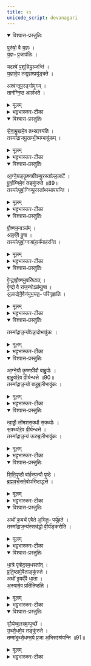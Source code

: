 ```yaml
---
title: २३
unicode_script: devanagari
---
```


<details open><summary>विश्वास-प्रस्तुतिः</summary>

पुरु॑षो॒ वै य॒ज्ञः ।  
य॒ज्ञᳶ प्र॒जाप॑तिः ।  

यदश्वे॑ प॒शून्नि॑यु॒ञ्जन्ति॑ ।  
य॒ज्ञादे॒व तद्य॒ज्ञम्प्रयु॑ङ्क्ते ।  

अश्व॑न्तूप॒रङ्गो॑मृ॒गम् ।  
तान॑ग्नि॒ष्ठ आल॑भते ।  
</details>

<details><summary>मूलम्</summary>

पुरु॑षो॒ वै य॒ज्ञः ।  
य॒ज्ञᳶ प्र॒जाप॑तिः ।  

यदश्वे॑ प॒शून्नि॑यु॒ञ्जन्ति॑ ।  
य॒ज्ञादे॒व तद्य॒ज्ञम्प्रयु॑ङ्क्ते ।  

अश्व॑न्तूप॒रङ्गो॑मृ॒गम् ।  
तान॑ग्नि॒ष्ठ आल॑भते ।  
</details>

<details><summary>भट्टभास्कर-टीका</summary>

1पुरुषो वा इति ॥ पुरुषः परमात्मा स एव स्वयं यज्ञः सर्वपरिस्पन्दाधारत्वात्, यज्ञः एव स्वयं प्रजापतिः प्राजापत्योश्वः प्रधानसाधनत्वात् । तथा सति यदश्वे यूपस्थानीये निश्चले पशून् पर्यङ्ग्यान् नियुञ्जन्ति तद्यज्ञादेव यज्ञमेवोपसंप्राप्य यज्ञं प्रयुङ्क्ते, यज्ञसाधनत्वात् पशवो यज्ञाः । प्राजापत्यस्यास्य अश्वस्य यज्ञत्वात् यज्ञ एव यज्ञः प्रयुक्तो भवति । ल्यब्लोपे पञ्चमी ।  

अस्मिन् पक्षे 'पुरुषो वै यज्ञः' इत्यवक्तव्यं स्यात्, तस्मात् अन्यथा व्याख्यायते - 'वाताद्यज्ञः प्रयुज्यताम्' इति यज्ञात्सर्वयज्ञाधारात् पुरुषादुपादाय अश्वे यज्ञं प्रयुङ्क्ते । इदानीं यज्ञः प्रजापतिरित्यनेन किमिति चेत् यज्ञसाधनानां यज्ञत्वमनेन साधयति ॥
</details>

<details open><summary>विश्वास-प्रस्तुतिः</summary>

से॒ना॒मु॒खमे॒व तथ्सꣵश्य॑ति ।  
तस्मा᳚द्राजमु॒खम्भी॒ष्मम्भावु॑कम् ।  
</details>

<details><summary>मूलम्</summary>

से॒ना॒मु॒खमे॒व तथ्सꣵश्य॑ति ।  
तस्मा᳚द्राजमु॒खम्भी॒ष्मम्भावु॑कम् ।  
</details>

<details><summary>भट्टभास्कर-टीका</summary>

2अश्वादींस्त्रीनग्निष्ठे यूपे आलभते नियुनक्ति । सेनामुखमिति । सेना बलं तस्य मुखं उपक्रमः तत्संश्यति तीक्ष्णीकरोति' तस्मात् संशितत्वात् बलादभिन्नत्वाच्च राज्ञो मुखं भीष्मं भयानकं भावुकं भवितुं शीलवत् । 'लषपतपद' इत्युकञ् । बिभेत्यस्मादिति भीष्मं 'भियष्षुग्वा' इति मक् ॥
</details>

<details open><summary>विश्वास-प्रस्तुतिः</summary>

आ॒ग्ने॒यङ्कृ॒ष्णग्री॑वम्पु॒रस्ता᳚ल्ल॒लाटे᳚ ।  
पू॒र्वा॒ग्निमे॒व तङ्कु॑रुते ॥89॥  
तस्मा᳚त्पूर्वा॒ग्निम्पु॒रस्ता᳚थ्स्थापयन्ति ।  
</details>

<details><summary>मूलम्</summary>

आ॒ग्ने॒यङ्कृ॒ष्णग्री॑वम्पु॒रस्ता᳚ल्ल॒लाटे᳚ ।  
पू॒र्वा॒ग्निमे॒व तङ्कु॑रुते ॥89॥  
तस्मा᳚त्पूर्वा॒ग्निम्पु॒रस्ता᳚थ्स्थापयन्ति ।  
</details>

<details><summary>भट्टभास्कर-टीका</summary>

3आग्नेयादयः छागाः ललाटे अश्वस्यालभत इति सर्वत्र । पुरस्तात् पूर्वभागे नासिकापुटयोरूर्ध्वं पुरस्ताद्भागे आग्नेयम् ।  
</details>

<details open><summary>विश्वास-प्रस्तुतिः</summary>

पौ॒ष्णम॒न्वञ्च᳚म् ।  
अन्न॒व्ँवै पू॒षा ।  
तस्मा᳚त्पूर्वा॒ग्नावा॑हा॒र्य॑माह॑रन्ति ।  
</details>

<details><summary>मूलम्</summary>

पौ॒ष्णम॒न्वञ्च᳚म् ।  
अन्न॒व्ँवै पू॒षा ।  
तस्मा᳚त्पूर्वा॒ग्नावा॑हा॒र्य॑माह॑रन्ति ।  
</details>

<details><summary>भट्टभास्कर-टीका</summary>

पौष्णं तु अन्वञ्चं तेनानुगतं ललाट एव । तस्मात् आहवनीयं पूर्वस्यां दिशि स्थापयन्ति । पौष्णस्यान्नात्मनो ललाट एव नियोजनात् आहार्यं होतव्यं सर्वं पूर्वाग्नावेवाहरन्ति जुह्वति । अत्र सर्वत्र उक्तस्थाननियोजनासंभवे तत्स्थानस्मृतिमात्रमेव कृत्वा अग्निष्वेव नियोजनम् ॥
</details>

<details open><summary>विश्वास-प्रस्तुतिः</summary>

ऐ॒न्द्रा॒पौ॒ष्णमु॒परि॑ष्टात् ।  
ऐ॒न्द्रो वै रा॑ज॒न्योऽन्न॑म्पू॒षा ।  
अ॒न्नाद्ये॑नै॒वैन॑मुभ॒यत॒ᳶ परि॑गृह्णाति ।  
</details>

<details><summary>मूलम्</summary>

ऐ॒न्द्रा॒पौ॒ष्णमु॒परि॑ष्टात् ।  
ऐ॒न्द्रो वै रा॑ज॒न्योऽन्न॑म्पू॒षा ।  
अ॒न्नाद्ये॑नै॒वैन॑मुभ॒यत॒ᳶ परि॑गृह्णाति ।  
</details>

<details><summary>भट्टभास्कर-टीका</summary>

4उपरिष्टादिति ॥ ग्रीवाया उपरिभागे । केचिदाहुः 'ललाटप्रदेशमतीत्य ऊर्ध्वप्रदेशे' इति । तयोरन्नात्मनोः पौष्णयोर्मध्ये राजन्यात्मन ऐन्द्रस्य स्थितत्वात् अन्नाद्येनोभयतः परिगृह्णाति यजमानम् ।  
</details>

<details open><summary>विश्वास-प्रस्तुतिः</summary>

तस्मा᳚द्राज॒न्यो᳚ऽन्ना॒दोभावु॑कः ।  
</details>

<details><summary>मूलम्</summary>

तस्मा᳚द्राज॒न्यो᳚ऽन्ना॒दोभावु॑कः ।  
</details>

<details><summary>भट्टभास्कर-टीका</summary>

तस्मात् राजन्यः समृद्धान्नादनशीलः ॥
</details>

<details open><summary>विश्वास-प्रस्तुतिः</summary>

आ॒ग्ने॒यौ कृ॒ष्णग्री॑वौ बाहु॒वोः ।  
बा॒हु॒वोरे॒व वी॒र्यन्धत्ते ॥90॥  
तस्मा᳚द्राज॒न्यो॑ बाहुब॒लीभावु॑कः ।  
</details>

<details><summary>मूलम्</summary>

आ॒ग्ने॒यौ कृ॒ष्णग्री॑वौ बाहु॒वोः ।  
बा॒हु॒वोरे॒व वी॒र्यन्धत्ते ॥90॥  
तस्मा᳚द्राज॒न्यो॑ बाहुब॒लीभावु॑कः ।  
</details>

<details><summary>भट्टभास्कर-टीका</summary>

5बाहुवोरिति ॥ तन्वादित्वादुवङ् ॥
</details>

<details open><summary>विश्वास-प्रस्तुतिः</summary>

त्वा॒ष्ट्रौ लो॑मशस॒क्थौ स॒क्थ्योः ।  
स॒क्थ्योरे॒व वी॒र्य॑न्धत्ते ।  
तस्मा᳚द्राज॒न्य॑ ऊरुब॒लीभावु॑कः ।  
</details>

<details><summary>मूलम्</summary>

त्वा॒ष्ट्रौ लो॑मशस॒क्थौ स॒क्थ्योः ।  
स॒क्थ्योरे॒व वी॒र्य॑न्धत्ते ।  
तस्मा᳚द्राज॒न्य॑ ऊरुब॒लीभावु॑कः ।  
</details>

<details><summary>भट्टभास्कर-टीका</summary>

6लोमशसक्थाविति ॥ लोमवदूरू । 'सक्थं चाक्रान्तात्' इत्यच् समासान्तः ।  
सक्थ्योरिति । 'ई च द्विवचने' इतीकारः ॥
</details>

<details open><summary>विश्वास-प्रस्तुतिः</summary>

शि॒ति॒पृ॒ष्ठौ बा॑र्हस्प॒त्यौ पृ॒ष्ठे ।  
ब्र॒ह्म॒व॒र्च॒समे॒वोपरि॑ष्टाद्धत्ते ।  
</details>

<details><summary>मूलम्</summary>

शि॒ति॒पृ॒ष्ठौ बा॑र्हस्प॒त्यौ पृ॒ष्ठे ।  
ब्र॒ह्म॒व॒र्च॒समे॒वोपरि॑ष्टाद्धत्ते ।  
</details>

<details><summary>भट्टभास्कर-टीका</summary>

7शितिपृष्ठौ श्वेतपृष्ठौ । 'शितेर्नित्या बह्वच्' इत्युत्तरपदान्तोदात्तत्वम् ।  
</details>

<details open><summary>विश्वास-प्रस्तुतिः</summary>

अथो॑ क॒वचे॑ ए॒वैते अ॒भित॒ᳶ पर्यू॑हते ।  
तस्मा᳚द्राज॒न्य॑स्सन्न॑द्धो वी॒र्य॑ङ्करोति ।  
</details>

<details><summary>मूलम्</summary>

अथो॑ क॒वचे॑ ए॒वैते अ॒भित॒ᳶ पर्यू॑हते ।  
तस्मा᳚द्राज॒न्य॑स्सन्न॑द्धो वी॒र्य॑ङ्करोति ।  
</details>

<details><summary>भट्टभास्कर-टीका</summary>

अथो अपि च कवचद्वयस्थानीयौ एतौ पशू अभितः उभयोः पार्श्वयोः पर्यूहते आमुञ्चते कवचद्वयं वा सर्वशरीरे पर्यूहते अध्यूहते तद्वीर्यं वीरकर्म शत्रुनिग्रहादि करोति ॥
</details>

<details open><summary>विश्वास-प्रस्तुतिः</summary>

धा॒त्रे पृ॑षोद॒रम॒धस्ता᳚त् ।  
प्र॒ति॒ष्ठामे॒वैताङ्कु॑रुते ।  
अथो॑ इ॒यव्ँवै धा॒ता ।  
अ॒स्यामे॒व प्रति॑तिष्ठति ।  
</details>

<details><summary>मूलम्</summary>

धा॒त्रे पृ॑षोद॒रम॒धस्ता᳚त् ।  
प्र॒ति॒ष्ठामे॒वैताङ्कु॑रुते ।  
अथो॑ इ॒यव्ँवै धा॒ता ।  
अ॒स्यामे॒व प्रति॑तिष्ठति ।  
</details>

<details><summary>भट्टभास्कर-टीका</summary>

8पृषोदरं श्वेतबिन्दुचितोदरं, 'उदराश्वेषुषु' इत्युत्तरपदान्तोदात्तत्वम्, 'पृषोदरादीनि यथोपदिष्टम्' इति व्यञ्जनलोपः । अधस्तादिति उदरे । प्रतिष्ठामिति अधोभागसाम्यात् । गतमन्यत् ॥
</details>

<details open><summary>विश्वास-प्रस्तुतिः</summary>

सौ॒र्यम्ब॒लख्ष॒म्पुच्छे᳚ ।  
उ॒थ्से॒धमे॒व तङ्कु॑रुते ।  
तम्मा॑दुथ्से॒धम्भ॒ये प्र॒जा अ॒भिसꣵश्र॑यन्ति ॥91॥  
</details>

<details><summary>मूलम्</summary>

सौ॒र्यम्ब॒लख्ष॒म्पुच्छे᳚ ।  
उ॒थ्से॒धमे॒व तङ्कु॑रुते ।  
तम्मा॑दुथ्से॒धम्भ॒ये प्र॒जा अ॒भिसꣵश्र॑यन्ति ॥91॥  
</details>

<details><summary>भट्टभास्कर-टीका</summary>

9बलक्षं वलक्षं श्वेतं श्वेताक्षमिति । अश्वस्योत्सेधमुच्छ्रितत्वं उच्छ्रितसौर्यसम्बन्धेन करोति सर्वभयनिवृत्तिसामर्थ्यमश्वस्य यथा स्यादिति । तस्मात् उत्सेधस्य भयनिवृत्तिहेतुतया श्रुतिप्रतिपादितत्वात् अद्यापि भये परचक्रादौ समुपस्थिते उत्सेधं उच्छ्रितं पर्वतादिकं प्रजाः भयनिवृत्तये अभिसंश्रयन्ति आभिमुख्येन भजन्ते ॥


इति भट्टभास्करमिश्रविरचिते यजुर्वेदभाष्ये ज्ञानयज्ञाख्ये तैत्तिरीयब्राह्मणे तृतीयेऽष्टके अष्टमप्रपाठके अश्वमेधे त्रयोविंशोऽनुवाकः ॥



समाप्तश्च प्रपाठकः ॥  

</details>

